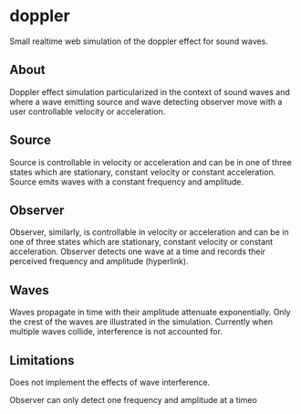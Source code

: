 # doppler

Small realtime web simulation of the doppler effect for sound waves.

## About

Doppler effect simulation particularized in the context of sound waves and where a wave emitting source and wave detecting observer move with a user controllable velocity or acceleration.

## Source

Source is controllable in velocity or acceleration and can be in one of three states which are stationary, constant velocity or constant acceleration. Source emits waves with a constant frequency and amplitude.

## Observer

Observer, similarly, is controllable in velocity or acceleration and can be in one of three states which are stationary, constant velocity or constant acceleration. Observer detects one wave at a time and records their perceived frequency and amplitude (hyperlink).

## Waves

Waves propagate in time with their amplitude attenuate exponentially. Only the crest of the waves are illustrated in the simulation. Currently when multiple waves collide, interference is not accounted for.

## Limitations

Does not implement the effects of wave interference.

Observer can only detect one frequency and amplitude at a timeo